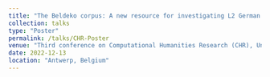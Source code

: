 ```yaml
---
title: "The Beldeko corpus: A new resource for investigating L2 German texts written by L1 Dutch students"
collection: talks
type: "Poster"
permalink: /talks/CHR-Poster
venue: "Third conference on Computational Humanities Research (CHR), University of Antwerp"
date: 2022-12-13
location: "Antwerp, Belgium"
---
```

